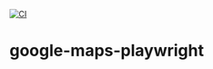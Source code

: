 [![CI](https://github.com/LinoHallerRios/google-maps-playwright/actions/workflows/Playwright.yml/badge.svg?branch=master)](https://github.com/LinoHallerRios/google-maps-playwright/actions/workflows/Playwright.yml)

# google-maps-playwright
